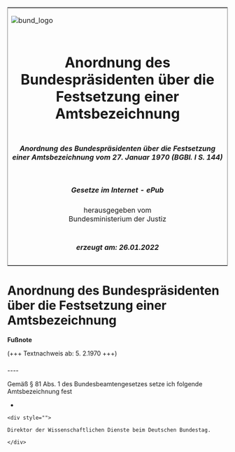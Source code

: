 <span id="DECKBLATT.html"></span>

<table border="0" frame="border" width="100%">

<tr valign="top">

<td align="left">

![bund\_logo](BfJ_2021_Web_de_de.gif)

</td>

<td align="right">

 

</td>

</tr>

<tr align="center" valign="middle">

<td colspan="2">

# Anordnung des Bundespräsidenten über die Festsetzung einer Amtsbezeichnung

</td>

</tr>

<tr align="center" valign="middle">

<td colspan="2">

##### Anordnung des Bundespräsidenten über die Festsetzung einer Amtsbezeichnung vom 27. Januar 1970 (BGBl. I S. 144)

</td>

</tr>

<tr align="center" valign="middle">

<td colspan="2">

  
  

##### Gesetze im Internet - ePub  
  
herausgegeben vom  
Bundesministerium der Justiz

</td>

</tr>

<tr align="center" valign="bottom">

<td colspan="2">

  
  

##### erzeugt am: 26.01.2022

</td>

</tr>

</table>

<span id="BJNR001440970.html"></span>

# Anordnung des Bundespräsidenten über die Festsetzung einer Amtsbezeichnung

<div>

  
**Fußnote**

<div class="jnhtml">

<div>

<div class="jurAbsatz">

(+++ Textnachweis ab: 5. 2.1970 +++)

</div>

</div>

</div>

</div>

<span id="BJNR001440970BJNE000100303.html"></span>

###   
\----

<div>

<div class="jnhtml">

<div>

<div class="jurAbsatz">

Gemäß § 81 Abs. 1 des Bundesbeamtengesetzes setze ich folgende
Amtsbezeichnung fest

  - 
    
    <div style="">
    
    Direktor der Wissenschaftlichen Dienste beim Deutschen Bundestag.
    
    </div>

</div>

</div>

</div>

</div>
